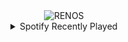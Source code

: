 <div align="center">
<picture>
    <source media="(prefers-color-scheme: dark)" srcset="https://i.ibb.co/4PQ8q9T/output-gif.gif">
    <source media="(prefers-color-scheme: light)" srcset="https://i.ibb.co/4PQ8q9T/output-gif.gif">
    <img alt="RENOS" src="https://i.ibb.co/4PQ8q9T/output-gif.gif">
</picture>
<details>
<summary>Spotify Recently Played</summary>
<img src="https://spotify-recently-played-readme.vercel.app/api?user=31d6d6zerc5ct6kck32na2ozsqf4&unique=1&width=400" alt="Spotify" />
</details>
</div>

<!-- Image deletion URL: https://ibb.co/m6x9j1q/78dd0352ed8c1c9700767cd0d995748c -->